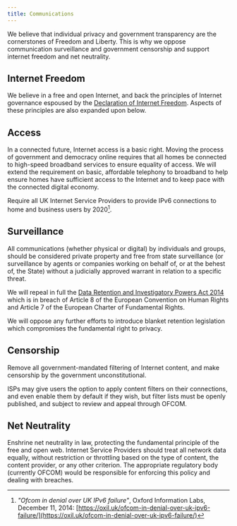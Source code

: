 ```yaml
---
title: Communications
---
```


We believe that individual privacy and government transparency are the cornerstones of Freedom and Liberty. This is why we oppose communication surveillance and government censorship and support internet freedom and net neutrality.

## Internet Freedom

We believe in a free and open Internet, and back the principles of Internet governance espoused by the [Declaration of Internet Freedom](http://www.internetdeclaration.org/freedom). Aspects of these principles are also expanded upon below.

## Access

In a connected future, Internet access is a basic right. Moving the process of government and democracy online requires that all homes be connected to high-speed broadband services to ensure equality of access. We will extend the requirement on basic, affordable telephony to broadband to help ensure homes have sufficient access to the Internet and to keep pace with the connected digital economy.

Require all UK Internet Service Providers to provide IPv6 connections to home and business users by 2020[^ipv6].

[^ipv6]: *"Ofcom in denial over UK IPv6 failure"*, Oxford Information Labs, December 11, 2014: [https://oxil.uk/ofcom-in-denial-over-uk-ipv6-failure/](https://oxil.uk/ofcom-in-denial-over-uk-ipv6-failure/)

## Surveillance

All communications (whether physical or digital) by individuals and groups, should be considered private property and free from state surveillance (or surveillance by agents or companies working on behalf of, or at the behest of, the State) without a judicially approved warrant in relation to a specific threat.

We will repeal in full the [Data Retention and Investigatory Powers Act 2014](http://www.legislation.gov.uk/ukpga/2014/27/crossheading/retention-of-relevant-communications-data/enacted) which is in breach of Article 8 of the European Convention on Human Rights and Article 7 of the European Charter of Fundamental Rights.

We will oppose any further efforts to introduce blanket retention legislation which compromises the fundamental right to privacy.

## Censorship

Remove all government-mandated filtering of Internet content, and make censorship by the government unconstitutional.

ISPs may give users the option to apply content filters on their connections, and even enable them by default if they wish, but filter lists must be openly published, and subject to review and appeal through OFCOM.

## Net Neutrality

Enshrine net neutrality in law, protecting the fundamental principle of the free and open web. Internet Service Providers should treat all network data equally, without restriction or throttling based on the type of content, the content provider, or any other criterion. The appropriate regulatory body (currently OFCOM) would be responsible for enforcing this policy and dealing with breaches.